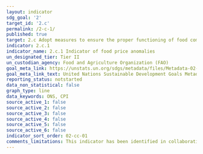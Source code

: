 ```yaml
---
layout: indicator
sdg_goal: '2'
target_id: '2.c'
permalink: /2-c-1/
published: true
target: 2.c Adopt measures to ensure the proper functioning of food commodity markets and their derivatives and facilitate timely access to market information, including on food reserves, in order to help limit extreme food price volatility
indicator: 2.c.1
indicator_name: 2.c.1 Indicator of food price anomalies
un_designated_tier: Tier II
un_custodian_agency: Food and Agriculture Organization (FAO)
goal_meta_link: https://unstats.un.org/sdgs/metadata/files/Metadata-02-0C-01.pdf
goal_meta_link_text: United Nations Sustainable Development Goals Metadata (PDF 4.0 MB)
reporting_status: notstarted
data_non_statistical: false
graph_type: line
data_keywords: ONS, CPI
source_active_1: false
source_active_2: false
source_active_3: false
source_active_4: false
source_active_5: false
source_active_6: false
indicator_sort_order: 02-cc-01
comments_limitations: This indicator has been identified in collaboration with topic experts.
---
```



